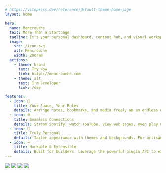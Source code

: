 ```yaml
---
# https://vitepress.dev/reference/default-theme-home-page
layout: home

hero:
  name: Mencrouche
  text: More Than a Startpage
  tagline: It's your personal dashboard, content hub, and visual workspace – all in one.
  image:
    src: /icon.svg
    alt: Mencrouche
    width: 200rem
  actions:
    - theme: brand
      text: Try Now
      link: https://mencrouche.com
    - theme: alt
      text: I'm Developer
      link: /dev

features:
  - icon: 📝
    title: Your Space, Your Rules
    details: Arrange notes, bookmarks, and media freely on an endless dashboard. Finally, organization that adapts to you.
  - icon: 🌐
    title: Seamless Connections
    details: Stream Spotify, watch YouTube, view web pages, even play Chrome Dino game – without leaving your space.
  - icon: 🎨
    title: Truly Personal
    details: Tailor appearance with themes and backgrounds. For artisan, dive deep and tweak the CSS directly.
  - icon: ⌨️
    title: Hackable & Extensible
    details: Built for builders. Leverage the powerful plugin API to extend. Create the exact tools you need.
---
```



<div class="screenshotList">
    <img src="/img/index/student.webp"></img>
    <img src="/img/index/cook.webp"></img>
    <img src="/img/index/tmr.webp"></img>
    <img src="/img/index/light.webp"></img>
</div>
